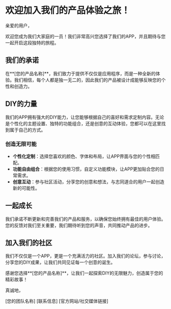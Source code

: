 # 欢迎加入我们的产品体验之旅！

亲爱的用户，

欢迎您成为我们大家庭的一员！我们非常高兴您选择了我们的APP，并且期待与您一起开启这段独特的旅程。

## 我们的承诺

在**[您的产品名称]**，我们致力于提供不仅仅是应用程序，而是一种全新的体验。我们相信，每个人都是独一无二的，因此我们的产品被设计成能够反映您的个性和创造力。

## DIY的力量

我们的APP拥有强大的DIY能力，让您能够根据自己的喜好和需求定制内容。无论是个性化的主题设置、独特的功能组合，还是创意的互动体验，您都可以在这里找到属于自己的方式。

### 创造无限可能

- **个性化定制**：选择您喜欢的颜色、字体和布局，让APP界面与您的个性相匹配。
- **功能自由组合**：根据您的使用习惯，自定义功能模块，让APP更加贴合您的日常需求。
- **创意互动**：参与社区活动，分享您的创意和想法，与志同道合的用户一起创造新的可能性。

## 一起成长

我们承诺不断更新和完善我们的产品和服务，以确保您始终拥有最佳的用户体验。您的反馈对我们至关重要，我们期待听到您的声音，共同推动产品的进步。

## 加入我们的社区

我们不仅仅是一个APP，更是一个充满活力的社区。加入我们的论坛，参与讨论，分享您的DIY成果，让我们共同见证每一个创意的诞生。

感谢您选择**[您的产品名称]**，让我们一起探索DIY的无限魅力，创造属于您的精彩故事！

真诚地，

[您的团队名称]
[联系信息]
[官方网站/社交媒体链接]